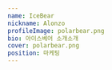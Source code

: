 ```yaml
---
name: IceBear
nickname: Alonzo
profileImage: polarbear.png
bio: 아이스베어 소개소개
cover: polarbear.png
position: 마케팅
---
```

